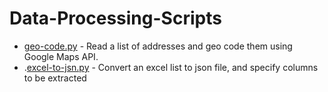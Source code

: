 # Data-Processing-Scripts
* [geo-code.py](./geo-code.py) - Read a list of addresses and geo code them using Google Maps API.
* .[excel-to-jsn.py](./excel-to-json.py) - Convert an excel list to json file, and specify columns to be extracted
